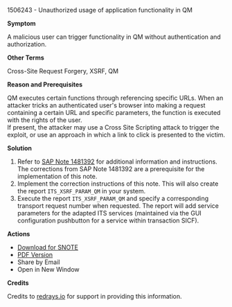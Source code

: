 1506243 - Unauthorized usage of application functionality in QM

**Symptom**

A malicious user can trigger functionality in QM without authentication and authorization.

**Other Terms**

Cross-Site Request Forgery, XSRF, QM

**Reason and Prerequisites**

QM executes certain functions through referencing specific URLs. When an attacker tricks an authenticated user's browser into making a request containing a certain URL and specific parameters, the function is executed with the rights of the user.  
If present, the attacker may use a Cross Site Scripting attack to trigger the exploit, or use an approach in which a link to click is presented to the victim.

**Solution**

1. Refer to [SAP Note 1481392](https://me.sap.com/notes/1481392) for additional information and instructions. The corrections from SAP Note 1481392 are a prerequisite for the implementation of this note.
2. Implement the correction instructions of this note. This will also create the report `ITS_XSRF_PARAM_QM` in your system.
3. Execute the report `ITS_XSRF_PARAM_QM` and specify a corresponding transport request number when requested. The report will add service parameters for the adapted ITS services (maintained via the GUI configuration pushbutton for a service within transaction SICF).

**Actions**

- [Download for SNOTE](https://notesdownloads.sap.com/note/0040000008924052017)
- [PDF Version](https://me.sap.com/sap/support/sfm/notes/print/0001506243?language=en-US&token=F858DB9025DB7FB2FC5295006A413B7B)
- Share by Email
- Open in New Window

**Credits**

Credits to [redrays.io](https://redrays.io) for support in providing this information.
